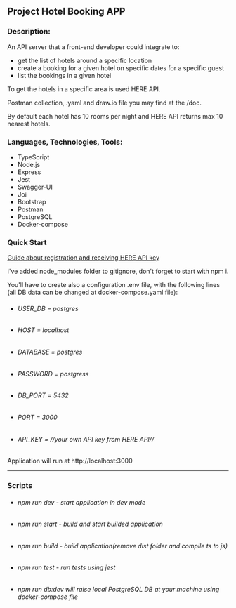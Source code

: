 ## Project Hotel Booking APP

### Description:
An API server that a front-end developer could integrate to:
 * get the list of hotels around a specific location
 * create a booking for a given hotel on specific dates for a specific guest
 * list the bookings in a given hotel

To get the hotels in a specific area is used HERE API. 

Postman collection, .yaml and draw.io file you may find at the /doc.  

By default each hotel has 10 rooms per night and HERE API returns max 10 nearest hotels.

### Languages, Technologies, Tools:  
* TypeScript
* Node.js
* Express
* Jest
* Swagger-UI
* Joi
* Bootstrap
* Postman
* PostgreSQL
* Docker-compose

### Quick Start
[Guide about registration and receiving HERE API key](https://developer.here.com/documentation/geocoding-search-api/dev_guide/topics/quick-start.html)

I've added node_modules folder to gitignore, don't forget to start with npm i.  

You'll have to create also a configuration .env file, with the following lines   
(all DB data can be changed at docker-compose.yaml file):

* ###### USER_DB = postgres
* ###### HOST = localhost
* ###### DATABASE = postgres
* ###### PASSWORD = postgress
* ###### DB_PORT = 5432
* ###### PORT = 3000
* ###### API_KEY = //your own API key from HERE API//

Application will run at http://localhost:3000

***

  ### Scripts
* ###### npm run dev - start application in dev mode
* ###### npm run start - build and start builded application
* ###### npm run build - build application(remove dist folder and compile ts to js)
* ###### npm run test - run tests using jest
* ###### npm run db:dev will raise local PostgreSQL DB at your machine using docker-compose file
